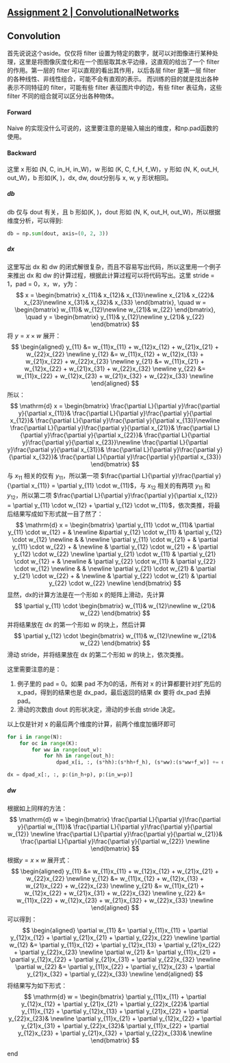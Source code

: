 [Assignment 2 | ConvolutionalNetworks](https://github.com/FortiLeiZhang/cs231n/blob/master/code/cs231n/assignment2/ConvolutionalNetworks.ipynb)
---
## Convolution
首先说说这个aside。仅仅将 filter 设置为特定的数字，就可以对图像进行某种处理，这里是将图像灰度化和在一个图层取其水平边缘，这直观的给出了一个 filter 的作用。第一层的 filter 可以直观的看出其作用，以后各层 filter 是第一层 filter 的各种线性、非线性组合，可能不会有直观的表示。
而训练的目的就是找出各种表示不同特征的 filter，可能有些 filter 表征图片中的边，有些 filter 表征角，这些 filter 不同的组合就可以区分出各种物体。

#### Forward
Naive 的实现没什么可说的，这里要注意的是输入输出的维度，和np.pad函数的使用。

#### Backward
这里 x 形如 (N, C, in_H, in_W)，w 形如 (K, C, f_H, f_W)，y 形如 (N, K, out_H, out_W)，b 形如(K, )，dx, dw, dout分别与 x, w, y 形状相同。

##### db
db 仅与 dout 有关，且 b 形如(K, )，dout 形如 (N, K, out_H, out_W)，所以根据维度分析，可以得到:
```python
db = np.sum(dout, axis=(0, 2, 3))
```

##### dx
这里写出 dx 和 dw 的闭式解很复杂，而且不容易写出代码，所以这里用一个例子来推出 dx 和 dw 的计算过程，根据此计算过程可以将代码写出。这里 stride = 1，pad = 0，x，w，y为：
$$
x = \begin{bmatrix}
 x_{11}&   x_{12}&  x_{13}\newline
 x_{21}&   x_{22}&  x_{23}\newline
 x_{31}&   x_{32}&  x_{33}
\end{bmatrix}, \quad
w = \begin{bmatrix}
 w_{11}&   w_{12}\newline
 w_{21}&   w_{22}
\end{bmatrix}, \quad
y = \begin{bmatrix}
 y_{11}&   y_{12}\newline
 y_{21}&   y_{22}
\end{bmatrix}
$$
将 $y = x \times w$ 展开：
$$
\begin{aligned}
y_{11} &= w_{11}x_{11} + w_{12}x_{12} + w_{21}x_{21} + w_{22}x_{22} \newline
y_{12} &= w_{11}x_{12} + w_{12}x_{13} + w_{21}x_{22} + w_{22}x_{23} \newline
y_{21} &= w_{11}x_{21} + w_{12}x_{22} + w_{21}x_{31} + w_{22}x_{32} \newline
y_{22} &= w_{11}x_{22} + w_{12}x_{23} + w_{21}x_{32} + w_{22}x_{33} \newline
\end{aligned}
$$
所以：
$$
\mathrm{d} x = \begin{bmatrix}
 \frac{\partial L}{\partial y}\frac{\partial y}{\partial x_{11}}&   \frac{\partial L}{\partial y}\frac{\partial y}{\partial x_{12}}&  \frac{\partial L}{\partial y}\frac{\partial y}{\partial x_{13}}\newline
 \frac{\partial L}{\partial y}\frac{\partial y}{\partial x_{21}}&   \frac{\partial L}{\partial y}\frac{\partial y}{\partial x_{22}}&  \frac{\partial L}{\partial y}\frac{\partial y}{\partial x_{23}}\newline
 \frac{\partial L}{\partial y}\frac{\partial y}{\partial x_{31}}&   \frac{\partial L}{\partial y}\frac{\partial y}{\partial x_{32}}&  \frac{\partial L}{\partial y}\frac{\partial y}{\partial x_{33}}
\end{bmatrix}
$$
与 $x_{11}$ 相关的仅有 $y_{11}$，所以第一项 $\frac{\partial L}{\partial y}\frac{\partial y}{\partial x_{11}} = \partial y_{11} \cdot w_{11}$，与 $x_{12}$ 相关的有两项 $y_{11}$ 和 $y_{12}$，所以第二项 $\frac{\partial L}{\partial y}\frac{\partial y}{\partial x_{12}} = \partial y_{11} \cdot w_{12} + \partial y_{12} \cdot w_{11}$，依次类推，将最后结果写成如下形式就一目了然了：
$$
\mathrm{d} x = \begin{bmatrix}
\partial y_{11} \cdot w_{11}&   \partial y_{11} \cdot w_{12} + &  \newline
&\partial y_{12} \cdot w_{11} & \partial y_{12} \cdot w_{12} \newline
& & \newline
 \partial y_{11} \cdot w_{21} + &  \partial y_{11} \cdot w_{22} + &   \newline
  &  \partial y_{12} \cdot w_{21} + & \partial y_{12} \cdot w_{22} \newline
 \partial y_{21} \cdot w_{11} &  \partial y_{21} \cdot w_{12} + &  \newline
  &  \partial y_{22} \cdot w_{11} & \partial y_{22} \cdot w_{12} \newline
 & & \newline
 \partial y_{21} \cdot w_{21} &  \partial y_{21} \cdot w_{22} + &  \newline
  &  \partial y_{22} \cdot w_{21} & \partial y_{22} \cdot w_{22} \newline
\end{bmatrix}
$$
显然，dx的计算方法是在一个形如 x 的矩阵上滑动，先计算
$$
\partial y_{11} \cdot
\begin{bmatrix}
 w_{11}&   w_{12}\newline
 w_{21}&   w_{22}
\end{bmatrix}
$$
并将结果放在 dx 的第一个形如 w 的块上，然后计算
$$
\partial y_{12} \cdot
\begin{bmatrix}
 w_{11}&   w_{12}\newline
 w_{21}&   w_{22}
\end{bmatrix}
$$
滑动 stride，并将结果放在 dx 的第二个形如 w 的块上，依次类推。

这里需要注意的是：
1. 例子里的 pad = 0。如果 pad 不为0的话，所有对 x 的计算都要针对扩充后的 x_pad，得到的结果也是 dx_pad，最后返回的结果 dx 要将 dx_pad 去掉 pad。
2. 滑动的次数由 dout 的形状决定，滑动的步长由 stride 决定。

以上仅是针对 x 的最后两个维度的计算，前两个维度加循环即可
```python
for i in range(N):
    for oc in range(K):
        for ww in range(out_w):
            for hh in range(out_h):
                dpad_x[i, :, (s*hh):(s*hh+f_h), (s*ww):(s*ww+f_w)] += dout[i, oc, hh, ww] * w[oc, ...]

dx = dpad_x[:, :, p:(in_h+p), p:(in_w+p)]
```

##### dw
根据如上同样的方法：
$$
\mathrm{d} w = \begin{bmatrix}
 \frac{\partial L}{\partial y}\frac{\partial y}{\partial w_{11}}&   \frac{\partial L}{\partial y}\frac{\partial y}{\partial w_{12}} \newline
 \frac{\partial L}{\partial y}\frac{\partial y}{\partial w_{21}}&   \frac{\partial L}{\partial y}\frac{\partial y}{\partial w_{22}} \newline
\end{bmatrix}
$$
根据$y = x \times w$ 展开式：
$$
\begin{aligned}
y_{11} &= w_{11}x_{11} + w_{12}x_{12} + w_{21}x_{21} + w_{22}x_{22} \newline
y_{12} &= w_{11}x_{12} + w_{12}x_{13} + w_{21}x_{22} + w_{22}x_{23} \newline
y_{21} &= w_{11}x_{21} + w_{12}x_{22} + w_{21}x_{31} + w_{22}x_{32} \newline
y_{22} &= w_{11}x_{22} + w_{12}x_{23} + w_{21}x_{32} + w_{22}x_{33} \newline
\end{aligned}
$$
可以得到：
$$
\begin{aligned}
\partial w_{11} &= \partial y_{11}x_{11} + \partial y_{12}x_{12} + \partial y_{21}x_{21} + \partial y_{22}x_{22} \newline
\partial w_{12} &= \partial y_{11}x_{12} + \partial y_{12}x_{13} + \partial y_{21}x_{22} + \partial y_{22}x_{23} \newline
\partial w_{21} &= \partial y_{11}x_{21} + \partial y_{12}x_{22} + \partial y_{21}x_{31} + \partial y_{22}x_{32} \newline
\partial w_{22} &= \partial y_{11}x_{22} + \partial y_{12}x_{23} + \partial y_{21}x_{32} + \partial y_{22}x_{33} \newline
\end{aligned}
$$
将结果写为如下形式：
$$
\mathrm{d} w = \begin{bmatrix}
\partial y_{11}x_{11} + \partial y_{12}x_{12} + \partial y_{21}x_{21} + \partial y_{22}x_{22}& \partial y_{11}x_{12} + \partial y_{12}x_{13} + \partial y_{21}x_{22} + \partial y_{22}x_{23}& \newline
\partial y_{11}x_{21} + \partial y_{12}x_{22} + \partial y_{21}x_{31} + \partial y_{22}x_{32}& \partial y_{11}x_{22} + \partial y_{12}x_{23} + \partial y_{21}x_{32} + \partial y_{22}x_{33}& \newline
\end{bmatrix}
$$

























end
